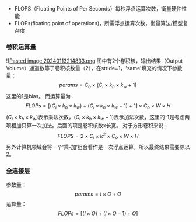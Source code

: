 + FLOPS（Floating Points of Per Seconds）每秒浮点运算次数，衡量硬件性能
+ FLOPs(floating point of operations)，所需浮点运算次数，衡量算法/模型复杂度

### 卷积运算量
![[Pasted image 20240113214833.png](../attach/Pasted%20image%2020240113214833.png)
图中有2个卷积核，输出结果（Output Volume）通道数等于卷积核数量（2），在stride=1，'same'填充的情况下参数量：
$$
params = C_o\times (C_i \times k_h \times k_w  + 1)
$$
这里的1是bias。
而运算量为：
$$
FLOPs = [(C_i \times k_h \times k_w) + (C_i \times k_h \times k_w-1)+1]\times C_o \times W \times H
$$
$(C_i \times k_h \times k_w)$表示乘法次数，$(C_i \times k_h \times k_w-1)$表示加法次数，这里的-1是考虑两项相加只算一次加法。后面的项是卷积核数x长宽。
对于方形卷积来说：
$$
FLOPS = 2\times C_i \times k^2 \times C_o \times W \times H
$$
另外计算机领域会将一个‘乘-加‘组合看作是一次浮点运算，所以最终结果需要除以2。
### 全连接层
参数量：
$$
params = I\times O + O
$$
运算量：
$$
FLOPs = [(I\times O)+(I\times O-1)+O]
$$
